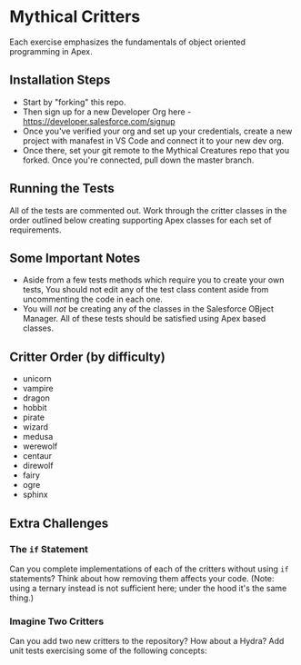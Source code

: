 # Mythical Critters
Each exercise emphasizes the fundamentals of object oriented programming in Apex.

## Installation Steps
- Start by "forking" this repo.
- Then sign up for a new Developer Org here - https://developer.salesforce.com/signup
- Once you've verified your org and set up your credentials, create a new project with manafest in VS Code and connect it to your new dev org.
- Once there, set your git remote to the Mythical Creatures repo that you forked.  Once you're connected, pull down the master branch.  

## Running the Tests
All of the tests are commented out.  Work through the critter classes in the order outlined below creating supporting Apex classes for each set of requirements.  

## Some Important Notes
- Aside from a few tests methods which require you to create your own tests, You should not edit any of the test class content aside from uncommenting the code in each one.
- You will *not* be creating any of the classes in the Salesforce OBject Manager.  All of these tests should be satisfied using Apex based classes.


## Critter Order (by difficulty)
- unicorn
- vampire
- dragon
- hobbit
- pirate
- wizard
- medusa
- werewolf
- centaur
- direwolf
- fairy
- ogre
- sphinx

## Extra Challenges
### The `if` Statement
Can you complete implementations of each of the critters without using `if` statements? Think about how removing them affects your code. (Note: using a ternary instead is not sufficient here; under the hood it's the same thing.)

### Imagine Two Critters
Can you add two new critters to the repository? How about a Hydra? Add unit tests exercising some of the following concepts:
